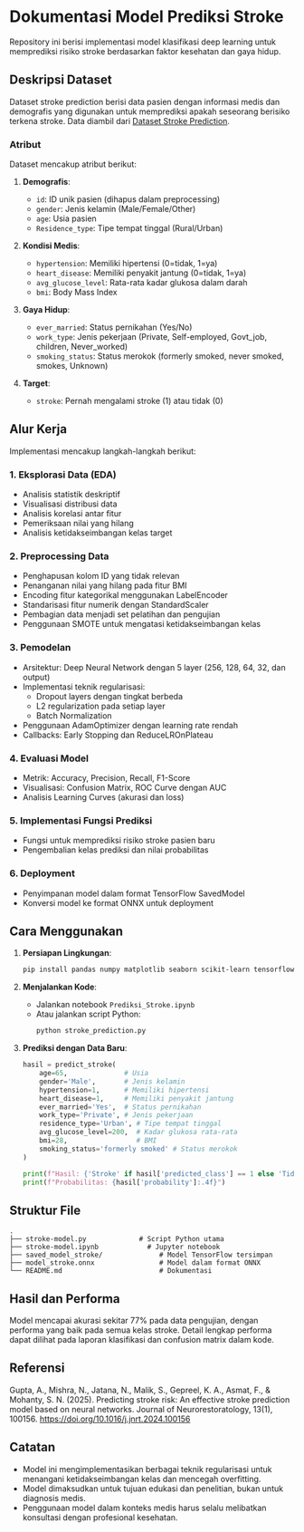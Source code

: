 # Dokumentasi Model Prediksi Stroke

Repository ini berisi implementasi model klasifikasi deep learning untuk memprediksi risiko stroke berdasarkan faktor kesehatan dan gaya hidup.

## Deskripsi Dataset

Dataset stroke prediction berisi data pasien dengan informasi medis dan demografis yang digunakan untuk memprediksi apakah seseorang berisiko terkena stroke. Data diambil dari [Dataset Stroke Prediction](https://www.kaggle.com/datasets/fedesoriano/stroke-prediction-dataset).


### Atribut

Dataset mencakup atribut berikut:

1. **Demografis**:
   - `id`: ID unik pasien (dihapus dalam preprocessing)
   - `gender`: Jenis kelamin (Male/Female/Other)
   - `age`: Usia pasien
   - `Residence_type`: Tipe tempat tinggal (Rural/Urban)

2. **Kondisi Medis**:
   - `hypertension`: Memiliki hipertensi (0=tidak, 1=ya)
   - `heart_disease`: Memiliki penyakit jantung (0=tidak, 1=ya)
   - `avg_glucose_level`: Rata-rata kadar glukosa dalam darah
   - `bmi`: Body Mass Index

3. **Gaya Hidup**:
   - `ever_married`: Status pernikahan (Yes/No)
   - `work_type`: Jenis pekerjaan (Private, Self-employed, Govt_job, children, Never_worked)
   - `smoking_status`: Status merokok (formerly smoked, never smoked, smokes, Unknown)

4. **Target**:
   - `stroke`: Pernah mengalami stroke (1) atau tidak (0)

## Alur Kerja

Implementasi mencakup langkah-langkah berikut:

### 1. Eksplorasi Data (EDA)
- Analisis statistik deskriptif
- Visualisasi distribusi data
- Analisis korelasi antar fitur
- Pemeriksaan nilai yang hilang
- Analisis ketidakseimbangan kelas target

### 2. Preprocessing Data
- Penghapusan kolom ID yang tidak relevan
- Penanganan nilai yang hilang pada fitur BMI
- Encoding fitur kategorikal menggunakan LabelEncoder
- Standarisasi fitur numerik dengan StandardScaler
- Pembagian data menjadi set pelatihan dan pengujian
- Penggunaan SMOTE untuk mengatasi ketidakseimbangan kelas

### 3. Pemodelan
- Arsitektur: Deep Neural Network dengan 5 layer (256, 128, 64, 32, dan output)
- Implementasi teknik regularisasi:
  - Dropout layers dengan tingkat berbeda
  - L2 regularization pada setiap layer
  - Batch Normalization
- Penggunaan AdamOptimizer dengan learning rate rendah
- Callbacks: Early Stopping dan ReduceLROnPlateau

### 4. Evaluasi Model
- Metrik: Accuracy, Precision, Recall, F1-Score
- Visualisasi: Confusion Matrix, ROC Curve dengan AUC
- Analisis Learning Curves (akurasi dan loss)

### 5. Implementasi Fungsi Prediksi
- Fungsi untuk memprediksi risiko stroke pasien baru
- Pengembalian kelas prediksi dan nilai probabilitas

### 6. Deployment
- Penyimpanan model dalam format TensorFlow SavedModel
- Konversi model ke format ONNX untuk deployment

## Cara Menggunakan

1. **Persiapan Lingkungan**:
   ```bash
   pip install pandas numpy matplotlib seaborn scikit-learn tensorflow imblearn tf2onnx
   ```

2. **Menjalankan Kode**:
   - Jalankan notebook `Prediksi_Stroke.ipynb` 
   - Atau jalankan script Python:
     ```bash
     python stroke_prediction.py
     ```

3. **Prediksi dengan Data Baru**:
   ```python
   hasil = predict_stroke(
       age=65,              # Usia
       gender='Male',       # Jenis kelamin
       hypertension=1,      # Memiliki hipertensi
       heart_disease=1,     # Memiliki penyakit jantung
       ever_married='Yes',  # Status pernikahan
       work_type='Private', # Jenis pekerjaan
       residence_type='Urban', # Tipe tempat tinggal
       avg_glucose_level=200,  # Kadar glukosa rata-rata
       bmi=28,                 # BMI
       smoking_status='formerly smoked' # Status merokok
   )
   
   print(f"Hasil: {'Stroke' if hasil['predicted_class'] == 1 else 'Tidak Stroke'}")
   print(f"Probabilitas: {hasil['probability']:.4f}")
   ```

## Struktur File

```
.
├── stroke-model.py             # Script Python utama
├── stroke-model.ipynb            # Jupyter notebook
├── saved_model_stroke/              # Model TensorFlow tersimpan
├── model_stroke.onnx                # Model dalam format ONNX
└── README.md                        # Dokumentasi
```

## Hasil dan Performa

Model mencapai akurasi sekitar 77% pada data pengujian, dengan performa yang baik pada semua kelas stroke. Detail lengkap performa dapat dilihat pada laporan klasifikasi dan confusion matrix dalam kode.
## Referensi

Gupta, A., Mishra, N., Jatana, N., Malik, S., Gepreel, K. A., Asmat, F., & Mohanty, S. N. (2025). Predicting stroke risk: An effective stroke prediction model based on neural networks. Journal of Neurorestoratology, 13(1), 100156. https://doi.org/10.1016/j.jnrt.2024.100156

## Catatan

- Model ini mengimplementasikan berbagai teknik regularisasi untuk menangani ketidakseimbangan kelas dan mencegah overfitting.
- Model dimaksudkan untuk tujuan edukasi dan penelitian, bukan untuk diagnosis medis.
- Penggunaan model dalam konteks medis harus selalu melibatkan konsultasi dengan profesional kesehatan.